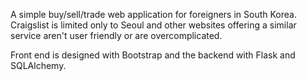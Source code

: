 A simple buy/sell/trade web application for foreigners in South Korea. Craigslist is limited only to Seoul and other websites offering a similar service aren't user friendly or are overcomplicated.

Front end is designed with Bootstrap and the backend with Flask and SQLAlchemy.
